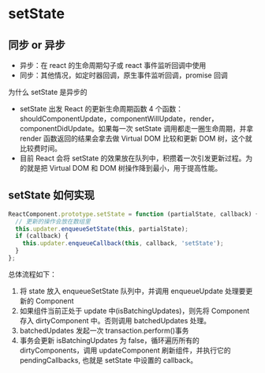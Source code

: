 # setState

## 同步 or 异步

- 异步：在 react 的生命周期勾子或 react 事件监听回调中使用
- 同步：其他情况，如定时器回调，原生事件监听回调，promise 回调

为什么 setState 是异步的

- setState 出发 React 的更新生命周期函数 4 个函数：shouldComponentUpdate，componentWillUpdate，render，componentDidUpdate。如果每一次 setState 调用都走一圈生命周期，并拿 render 函数返回的结果会拿去做 Virtual DOM 比较和更新 DOM 树，这个就比较费时间。
- 目前 React 会将 setState 的效果放在队列中，积攒着一次引发更新过程。为的就是把 Virtual DOM 和 DOM 树操作降到最小，用于提高性能。

## setState 如何实现

```javascript
ReactComponent.prototype.setState = function (partialState, callback) {
  // 更新的操作会放在数组里
  this.updater.enqueueSetState(this, partialState);
  if (callback) {
    this.updater.enqueueCallback(this, callback, 'setState');
  }
};
```

总体流程如下：

1. 将 state 放入 enqueueSetState 队列中，并调用 enqueueUpdate 处理要更新的 Component
2. 如果组件当前正处于 update 中(isBatchingUpdates)，则先将 Component 存入 dirtyComponent 中。否则调用 batchedUpdates 处理。
3. batchedUpdates 发起一次 transaction.perform()事务
4. 事务会更新 isBatchingUpdates 为 false，循环遍历所有的 dirtyComponents，调用 updateComponent 刷新组件，并执行它的 pendingCallbacks, 也就是 setState 中设置的 callback。
